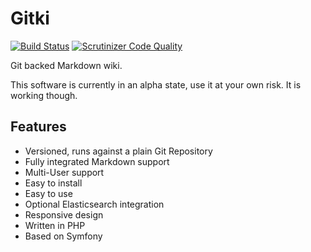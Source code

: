 Gitki
=====

[![Build Status](https://travis-ci.org/dontdrinkandroot/gitki.php.svg?branch=master)](https://travis-ci.org/dontdrinkandroot/gitki.php)
[![Scrutinizer Code Quality](https://scrutinizer-ci.com/g/dontdrinkandroot/gitki.php/badges/quality-score.png?b=master)](https://scrutinizer-ci.com/g/dontdrinkandroot/gitki.php/?branch=master)

Git backed Markdown wiki.

This software is currently in an alpha state, use it at your own risk. It is working though.

Features
--------

* Versioned, runs against a plain Git Repository
* Fully integrated Markdown support
* Multi-User support
* Easy to install
* Easy to use
* Optional Elasticsearch integration
* Responsive design
* Written in PHP
* Based on Symfony
